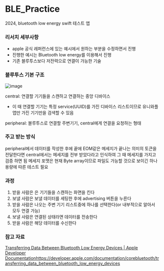 # BLE_Practice
2024, bluetooth low energy swift 테스트 앱

### 리서치 세부사항
- apple 공식 레퍼런스에 있는 예시에서 원하는 부분을 수정하면서 진행
- 진행한 예시는 Bluetooth low energy를 이용해서 진행
- 기존 블루투스보다 저전력으로 연결이 가능한 기술

### 블루투스 기본 구조
![image](https://github.com/sunny5875/BLE_Practice/assets/55349553/5eecf333-b9e5-4e38-8963-4680b362db37)

central: 연결할 기기들을 스캔하고 연결하는 중앙 디바이스
- 이 때 연결할 기기는 특정 service(UUID)를 가진 디바이스 리스트이므로 유니와플 앱만 가진 기기만을 검색할 수 있음

peripheral: 블루투스로 연결할 주변기기, central에게 연결을 요청하는 형태

### 주고 받는 방식
peripheral에서 데이터를 작성한 후에 끝에 EOM같은 메세지가 끝나는 의미의 토큰을 전달한다면 central에서는 메세지를 전부 받았다라고 인식하여 그 때 메세지를 가지고 검증 하면 됨
메세지 포맷은 현재 Byte array이므로 파일도 가능할 것으로 보이긴 하나 용량에 따른 테스트 필요

### 과정
1. 받을 사람은 은 기기들을 스캔하는 화면을 킨다
2. 보낼 사람은 보낼 데이터를 세팅한 후에 advertising 버튼을 누른다
3. 받을 사람은 나오는 주변 기기 리스트중에 하나를 선택한다(or 내부적으로 알아서 모두 연결 가능)
4. 보낼 사람은 연결된 상태라면 데이터를 전송한다
5. 받을 사람은 해당 데이터를 수신한다

### 참고 자료
[Transferring Data Between Bluetooth Low Energy Devices | Apple Developer Documentation](https://developer.apple.com/documentation/corebluetooth/transferring_data_between_bluetooth_low_energy_devices)https://developer.apple.com/documentation/corebluetooth/transferring_data_between_bluetooth_low_energy_devices
